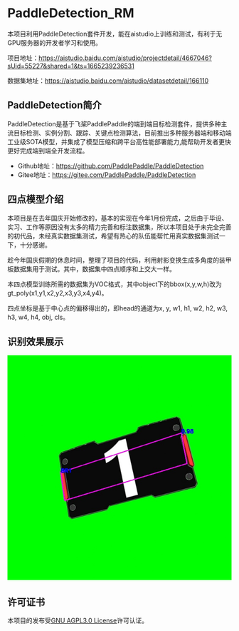 # PaddleDetection_RM

本项目利用PaddleDetection套件开发，能在aistudio上训练和测试，有利于无GPU服务器的开发者学习和使用。

项目地址：https://aistudio.baidu.com/aistudio/projectdetail/4667046?sUid=55227&shared=1&ts=1665239236531

数据集地址：https://aistudio.baidu.com/aistudio/datasetdetail/166110

## PaddleDetection简介

PaddleDetection是基于飞桨PaddlePaddle的端到端目标检测套件，提供多种主流目标检测、实例分割、跟踪、关键点检测算法，目前推出多种服务器端和移动端工业级SOTA模型，并集成了模型压缩和跨平台高性能部署能力,能帮助开发者更快更好完成端到端全开发流程。

- Github地址：https://github.com/PaddlePaddle/PaddleDetection
- Gitee地址：https://gitee.com/PaddlePaddle/PaddleDetection



## 四点模型介绍

本项目是在去年国庆开始修改的，基本的实现在今年1月份完成，之后由于毕设、实习、工作等原因没有太多的精力完善和标注数据集，所以本项目处于未完全完善的初代品，未经真实数据集测试，希望有热心的队伍能帮忙用真实数据集测试一下，十分感谢。

趁今年国庆假期的休息时间，整理了项目的代码，利用射影变换生成多角度的装甲板数据集用于测试。其中，数据集中四点顺序和上交大一样。

本四点模型训练所需的数据集为VOC格式，其中object下的bbox(x,y,w,h)改为gt_poly(x1,y1,x2,y2,x3,y3,x4,y4)。

四点坐标是基于中心点的偏移得出的，即head的通道为x, y, w1, h1, w2, h2, w3, h3, w4, h4, obj, cls。



## 识别效果展示

![out](out.jpg)



## 许可证书

本项目的发布受[GNU AGPL3.0 License](https://www.gnu.org/licenses/agpl-3.0.en.html)许可认证。
